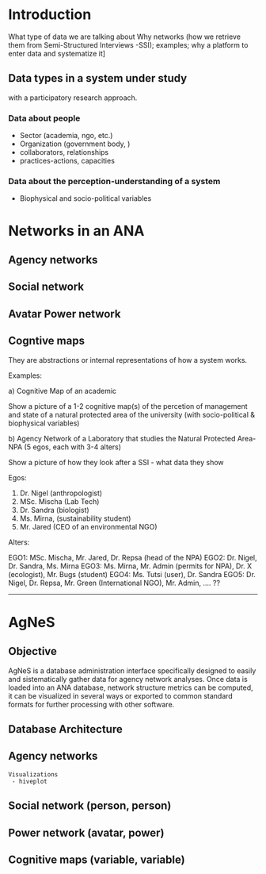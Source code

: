 # Introduction

What type of data we are talking about
Why networks (how we retrieve them from Semi-Structured Interviews -SSI); examples;
why a platform to enter data and systematize it]
	
## Data types in a system under study

with a participatory research approach.

### Data about people

 - Sector (academia, ngo, etc.)
 - Organization (government body, ) 
 - collaborators, relationships
 - practices-actions, capacities
 
	
### Data about the perception-understanding of a system 

 - Biophysical and socio-political variables

# Networks in an ANA

## Agency networks
## Social network
## Avatar Power network
## Cogntive maps

They are abstractions or internal representations of how a system works.

Examples: 

a) Cognitive Map of an academic

Show a picture of a 1-2 cognitive map(s) of the percetion of management and state of a natural protected area of the university (with socio-political & biophysical variables)
    

b) Agency Network of a Laboratory that studies the Natural Protected Area-NPA (5 egos, each with 3-4 alters)

Show a picture of how they look after a SSI - what data they show

Egos: 

 1. Dr. Nigel (anthropologist)
 2. MSc. Mischa (Lab Tech)
 3. Dr. Sandra (biologist)
 4. Ms. Mirna, (sustainability student)
 5. Mr. Jared (CEO of an environmental NGO)

Alters:

 EGO1: MSc. Mischa, Mr. Jared, Dr. Repsa (head of the NPA)
 EGO2: Dr. Nigel, Dr. Sandra, Ms. Mirna
 EGO3: Ms. Mirna, Mr. Admin (permits for NPA), Dr. X (ecologist), Mr. Bugs (student)
 EGO4: Ms. Tutsi (user), Dr. Sandra
 EGO5: Dr. Nigel, Dr. Repsa, Mr. Green (International NGO), Mr. Admin, .... ??


-------


# AgNeS

## Objective

AgNeS is a database administration interface specifically designed to
easily and sistematically gather data for agency network
analyses. Once data is loaded into an ANA database, network structure
metrics can be computed, it can be visualized in several ways or
exported to common standard formats for further processing with other
software.



## Database Architecture

 
## Agency networks
	Visualizations
	 - hiveplot
	
## Social network (person, person)


## Power network (avatar, power)

 
## Cognitive maps (variable, variable)



